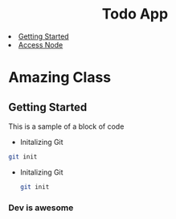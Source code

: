 <h1 align="center">Todo App</h1>

<!-- Table of contents -->
<li>
    <a href="#getting-started">Getting Started</a>
</li>
<li>
    <a href="https://nodejs.org/en/">Access Node</a>
</li>

# Amazing Class

## Getting Started
This is a sample of a block of code

* Initalizing Git 
```sh
git init
```

* Initalizing Git 
    ```sh
    git init
    ```

### Dev is awesome

